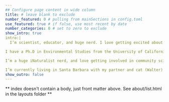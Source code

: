 ```yaml
---
## Configure page content in wide column
title: # leave blank to exclude
number_featured: 0 # pulling from mainSections in config.toml
use_featured: true # if false, use most recent by date
number_categories: 0 # set to zero to exclude
show_intro: true
intro:|
  I’m scientist, educator, and huge nerd. I love getting excited about nature and data, and helping other people get excited about those things too.

I have a Ph.D in Environmental Studies from the University of California, Santa Cruz in 2020, and a B.S. of Aquatic Biology from the University of California, Santa Barbara. I’m an ecologist by training, but have dabbled in botany, pedagogy, and data science.

I’m a huge iNaturalist nerd, and love getting involved in community science efforts.

I’m currently living in Santa Barbara with my partner and cat (Walter) and ball python (Steve), but we’re moving up to Portland, Oregon soon.
show_outro: false
---
```

** index doesn't contain a body, just front matter above.
See about/list.html in the layouts folder **